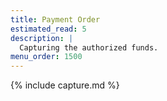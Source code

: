 ```yaml
---
title: Payment Order
estimated_read: 5
description: |
  Capturing the authorized funds.
menu_order: 1500
---
```


{% include capture.md %}
